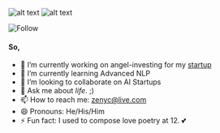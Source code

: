 ![alt text](https://github.com/zenyc/zenyc/blob/master/hithere.gif "hi")
![alt text](https://github.com/zenyc/zenyc/blob/master/typing.gif "hi")

![Follow](https://img.shields.io/github/followers/zenyc?label=Follow&style=social)

#### So,

- 🔭 I’m currently working on angel-investing for my [startup](http://visionary.ml)
- 🌱 I’m currently learning Advanced NLP
- 👯 I’m looking to collaborate on AI Startups
- 💬 Ask me about _life_. ;)
- 📫 How to reach me: zenyc@live.com
- 😄 Pronouns: He/His/Him
- ⚡ Fun fact: I used to compose love poetry at 12. 💕
